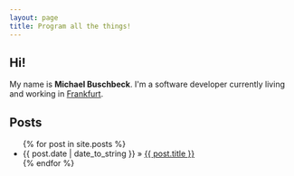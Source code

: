 ```yaml
---
layout: page
title: Program all the things!
---
```


## Hi!

My name is **Michael Buschbeck**.
I'm a software developer currently living and working in [Frankfurt](http://en.wikipedia.org/wiki/Frankfurt).

## Posts

<ul class="posts">
  {% for post in site.posts %}
    <li><span>{{ post.date | date_to_string }}</span> &raquo; <a href="{{ BASE_PATH }}{{ post.url }}">{{ post.title }}</a></li>
  {% endfor %}
</ul>
